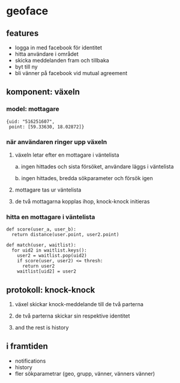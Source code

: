 # geoface

## features

- logga in med facebook för identitet
- hitta användare i området
- skicka meddelanden fram och tillbaka
- byt till ny
- bli vänner på facebook vid mutual agreement

## komponent: växeln

### model: mottagare

```
{uid: "516251607",
 point: [59.33630, 18.02872]}
```

### när användaren ringer upp växeln

1. växeln letar efter en mottagare i väntelista

   a. ingen hittades och sista försöket, användare läggs i väntelista

   b. ingen hittades, bredda sökparameter och försök igen

2. mottagare tas ur väntelista

3. de två mottagarna kopplas ihop, knock-knock initieras

### hitta en mottagare i väntelista

```
def score(user_a, user_b):
  return distance(user.point, user2.point)

def match(user, waitlist):
  for uid2 in waitlist.keys():
    user2 = waitlist.pop(uid2)
    if score(user, user2) <= thresh:
      return user2
    waitlist[uid2] = user2
```

## protokoll: knock-knock

1. växel skickar knock-meddelande till de två parterna

2. de två parterna skickar sin respektive identitet

3. and the rest is history

## i framtiden

- notifications
- history
- fler sökparametrar (geo, grupp, vänner, vänners vänner)
